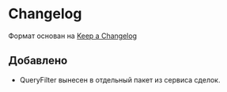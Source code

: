 # Changelog
Формат основан на [Keep a Changelog](https://keepachangelog.com/ru/1.0.0/)

## Добавлено
- QueryFilter вынесен в отдельный пакет из сервиса сделок.